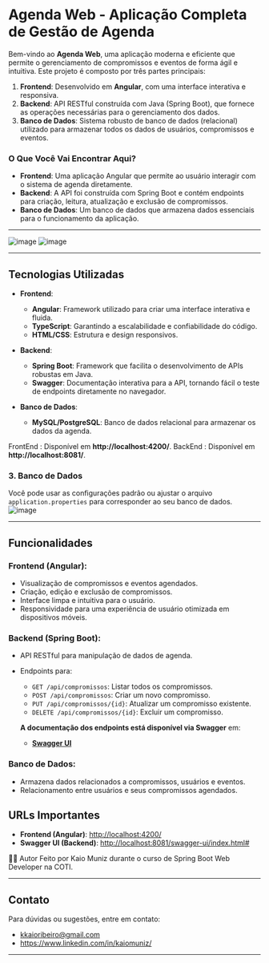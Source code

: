 
# **Agenda Web - Aplicação Completa de Gestão de Agenda**
Bem-vindo ao **Agenda Web**, uma aplicação moderna e eficiente que permite o gerenciamento de compromissos e eventos de forma ágil e intuitiva. Este projeto é composto por três partes principais:

1. **Frontend**: Desenvolvido em **Angular**, com uma interface interativa e responsiva.
2. **Backend**: API RESTful construída com Java (Spring Boot), que fornece as operações necessárias para o gerenciamento dos dados.
3. **Banco de Dados**: Sistema robusto de banco de dados (relacional) utilizado para armazenar todos os dados de usuários, compromissos e eventos.

### **O Que Você Vai Encontrar Aqui?**

- **Frontend**: Uma aplicação Angular que permite ao usuário interagir com o sistema de agenda diretamente.
- **Backend**: A API foi construída com Spring Boot e contém endpoints para criação, leitura, atualização e exclusão de compromissos.
- **Banco de Dados**: Um banco de dados que armazena dados essenciais para o funcionamento da aplicação.

---

![image](https://github.com/user-attachments/assets/50b05493-885b-4fcf-8f0d-fa65bec97dc9)
![image](https://github.com/user-attachments/assets/54450f53-1076-4fc6-a28c-6eb7bdb2e9f7)

---

## Tecnologias Utilizadas

- **Frontend**: 
  - **Angular**: Framework utilizado para criar uma interface interativa e fluida.
  - **TypeScript**: Garantindo a escalabilidade e confiabilidade do código.
  - **HTML/CSS**: Estrutura e design responsivos.

- **Backend**:
  - **Spring Boot**: Framework que facilita o desenvolvimento de APIs robustas em Java.
  - **Swagger**: Documentação interativa para a API, tornando fácil o teste de endpoints diretamente no navegador.

- **Banco de Dados**:
  - **MySQL/PostgreSQL**: Banco de dados relacional para armazenar os dados da agenda.

FrontEnd : Disponível em **http://localhost:4200/**.
BackEnd : Disponível em **http://localhost:8081/**.

### 3. **Banco de Dados**
Você pode usar as configurações padrão ou ajustar o arquivo `application.properties` para corresponder ao seu banco de dados.
![image](https://github.com/user-attachments/assets/8195160b-8ae9-4d1e-bb9a-cba1d1188efc)

---

## Funcionalidades

### **Frontend (Angular)**:
- Visualização de compromissos e eventos agendados.
- Criação, edição e exclusão de compromissos.
- Interface limpa e intuitiva para o usuário.
- Responsividade para uma experiência de usuário otimizada em dispositivos móveis.

### **Backend (Spring Boot)**:
- API RESTful para manipulação de dados de agenda.
- Endpoints para:
  - `GET /api/compromissos`: Listar todos os compromissos.
  - `POST /api/compromissos`: Criar um novo compromisso.
  - `PUT /api/compromissos/{id}`: Atualizar um compromisso existente.
  - `DELETE /api/compromissos/{id}`: Excluir um compromisso.

  **A documentação dos endpoints está disponível via Swagger** em: 
  - **[Swagger UI](http://localhost:8081/swagger-ui/index.html#)**

### **Banco de Dados**:
- Armazena dados relacionados a compromissos, usuários e eventos.
- Relacionamento entre usuários e seus compromissos agendados.

## URLs Importantes

- **Frontend (Angular)**: [http://localhost:4200/](http://localhost:4200/)  
- **Swagger UI (Backend)**: [http://localhost:8081/swagger-ui/index.html#](http://localhost:8081/swagger-ui/index.html#)



👨‍💻 Autor
Feito por Kaio Muniz durante o curso de Spring Boot Web Developer na COTI.


---

## Contato

Para dúvidas ou sugestões, entre em contato:  
- kkaioribeiro@gmail.com
- https://www.linkedin.com/in/kaiomuniz/

---
